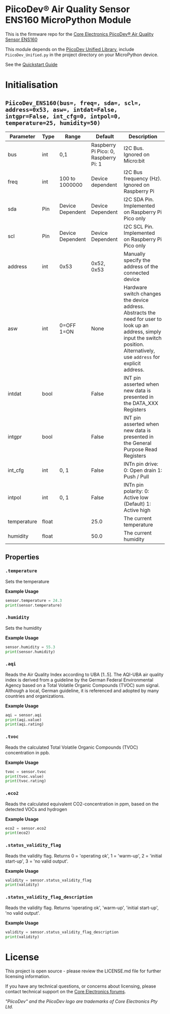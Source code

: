 # PiicoDev® Air Quality Sensor ENS160 MicroPython Module

This is the firmware repo for the [Core Electronics PiicoDev® Air Quality Sensor ENS160](https://core-electronics.com.au/catalog/product/view/sku/CE08560)

This module depends on the [PiicoDev Unified Library](https://github.com/CoreElectronics/CE-PiicoDev-Unified), include `PiicoDev_Unified.py` in the project directory on your MicroPython device.

See the [Quickstart Guide](https://piico.dev/p23)

<!-- TODO verify the tested-devices list 
This module has been tested on:
 - Micro:bit v2
 - Raspberry Pi Pico
 - Raspberry Pi SBC
-->

# Initialisation

## `PiicoDev_ENS160(bus=, freq=, sda=, scl=, address=0x53, asw=, intdat=False, intgpr=False, int_cfg=0, intpol=0, temperature=25, humidity=50)`
| Parameter   | Type  | Range            | Default                               | Description |
| ----------- | ----- | ---------------- | ------------------------------------- | --- |
| bus         | int   | 0,1              | Raspberry Pi Pico: 0, Raspberry Pi: 1 | I2C Bus.  Ignored on Micro:bit |
| freq        | int   | 100 to 1000000   | Device dependent                      | I2C Bus frequency (Hz).  Ignored on Raspberry Pi |
| sda         | Pin   | Device Dependent | Device Dependent                      | I2C SDA Pin. Implemented on Raspberry Pi Pico only |
| scl         | Pin   | Device Dependent | Device Dependent                      | I2C SCL Pin. Implemented on Raspberry Pi Pico only |
| address     | int   | 0x53             | 0x52, 0x53                            | Manually specify the address of the connected device |
| asw         | int   | 0=OFF 1=ON       | None                                  | Hardware switch changes the device address. Abstracts the need for user to look up an address, simply input the switch position. Alternatively, use `address` for explicit address. |
| intdat      | bool  |                  | False                                 | INT pin asserted when new data is presented in the DATA_XXX Registers |
| intgpr      | bool  |                  | False                                 | INT pin asserted when new data is presented in the General Purpose Read Registers 
| int_cfg     | int   | 0, 1             | False                                 | INTn pin drive: 0: Open drain 1: Push / Pull |
| intpol      | int   | 0, 1             | False                                 | INTn pin polarity: 0: Active low (Default) 1: Active high |
| temperature | float |                  | 25.0                                  | The current temperature |
| humidity    | float |                  | 50.0                                  | The current humidity |

## Properties

### `.temperature`
Sets the temperature

**Example Usage**
```python
sensor.temperature = 24.3
print(sensor.temperature)
```

### `.humidity`
Sets the humidity

**Example Usage**
```python
sensor.humidity = 55.3
print(sensor.humidity)
```

### `.aqi`
Reads the Air Quality Index according to UBA [1..5].  The AQI-UBA air quality index is derived from a guideline by the German Federal Environmental Agency based on a Total Volatile Organic Compounds (TVOC) sum signal. Although a local, German guideline, it is referenced and adopted by many countries and organizations.

**Example Usage**
```python
aqi = sensor.aqi
print(aqi.value)
print(aqi.rating)
```

### `.tvoc`
Reads the calculated Total Volatile Organic Compounds (TVOC) concentration in ppb.

**Example Usage**
```python
tvoc = sensor.tvoc
print(tvoc.value)
print(tvoc.rating)
```

### `.eco2`
Reads the calculated equivalent CO2-concentration in ppm, based on the detected VOCs and hydrogen

**Example Usage**
```python
eco2 = sensor.eco2
print(eco2)
```

### `.status_validity_flag`
Reads the validity flag.  Returns 0 = 'operating ok', 1 = 'warm-up', 2 = 'initial start-up', 3 = 'no valid output'.

**Example Usage**
```python
validity = sensor.status_validity_flag
print(validity)
```

### `.status_validity_flag_description`
Reads the validity flag.  Returns 'operating ok', 'warm-up', 'initial start-up', 'no valid output'.

**Example Usage**
```python
validity = sensor.status_validity_flag_description
print(validity)
```

# License
This project is open source - please review the LICENSE.md file for further licensing information.

If you have any technical questions, or concerns about licensing, please contact technical support on the [Core Electronics forums](https://forum.core-electronics.com.au/).

*\"PiicoDev\" and the PiicoDev logo are trademarks of Core Electronics Pty Ltd.*
